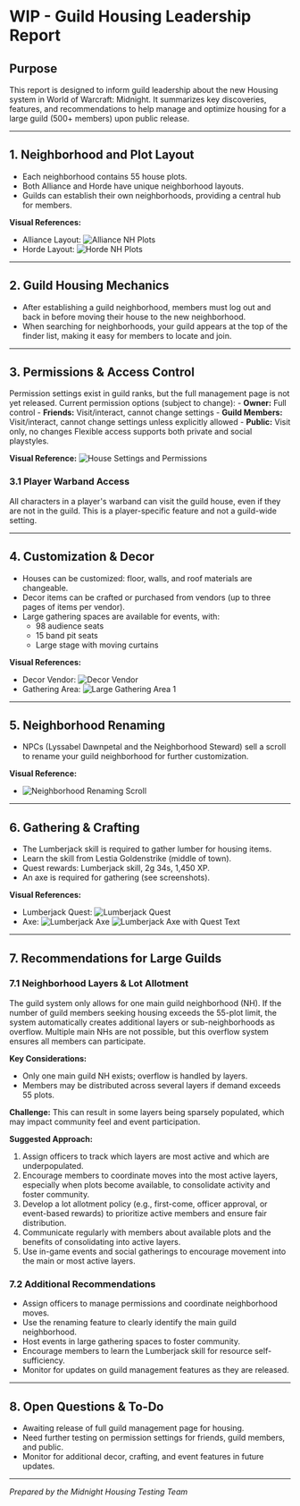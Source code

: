 # WIP - Guild Housing Leadership Report 

## Purpose
This report is designed to inform guild leadership about the new Housing system in World of Warcraft: Midnight. It summarizes key discoveries, features, and recommendations to help manage and optimize housing for a large guild (500+ members) upon public release.

---

## 1. Neighborhood and Plot Layout
- Each neighborhood contains 55 house plots.
- Both Alliance and Horde have unique neighborhood layouts.
- Guilds can establish their own neighborhoods, providing a central hub for members.

**Visual References:**
- Alliance Layout: ![Alliance NH Plots](images/alliance-NH-plots.png)
- Horde Layout: ![Horde NH Plots](images/horde-NH-plots.png)

---

## 2. Guild Housing Mechanics
- After establishing a guild neighborhood, members must log out and back in before moving their house to the new neighborhood.
- When searching for neighborhoods, your guild appears at the top of the finder list, making it easy for members to locate and join.

---


## 3. Permissions & Access Control
Permission settings exist in guild ranks, but the full management page is not yet released.
Current permission options (subject to change):
    - **Owner:** Full control
    - **Friends:** Visit/interact, cannot change settings
    - **Guild Members:** Visit/interact, cannot change settings unless explicitly allowed
    - **Public:** Visit only, no changes
Flexible access supports both private and social playstyles.

**Visual Reference:**
![House Settings and Permissions](images/house_settings_and_permissions.png)

### 3.1 Player Warband Access
All characters in a player's warband can visit the guild house, even if they are not in the guild. This is a player-specific feature and not a guild-wide setting.

---

## 4. Customization & Decor
- Houses can be customized: floor, walls, and roof materials are changeable.
- Decor items can be crafted or purchased from vendors (up to three pages of items per vendor).
- Large gathering spaces are available for events, with:
    - 98 audience seats
    - 15 band pit seats
    - Large stage with moving curtains

**Visual References:**
- Decor Vendor: ![Decor Vendor](images/decor-vendor-1.png)
- Gathering Area: ![Large Gathering Area 1](images/Screenshot%202025-10-03%20132647.png)

---

## 5. Neighborhood Renaming
- NPCs (Lyssabel Dawnpetal and the Neighborhood Steward) sell a scroll to rename your guild neighborhood for further customization.

**Visual Reference:**
- ![Neighborhood Renaming Scroll](images/Housing-nh-rename.png)

---

## 6. Gathering & Crafting
- The Lumberjack skill is required to gather lumber for housing items.
- Learn the skill from Lestia Goldenstrike (middle of town).
- Quest rewards: Lumberjack skill, 2g 34s, 1,450 XP.
- An axe is required for gathering (see screenshots).

**Visual References:**
- Lumberjack Quest: ![Lumberjack Quest](images/lumberjack-quest.png)
- Axe: ![Lumberjack Axe](images/lumberjack-quest2.png) ![Lumberjack Axe with Quest Text](images/lumberjack-quest3.png)

---

## 7. Recommendations for Large Guilds
### 7.1 Neighborhood Layers & Lot Allotment
The guild system only allows for one main guild neighborhood (NH). If the number of guild members seeking housing exceeds the 55-plot limit, the system automatically creates additional layers or sub-neighborhoods as overflow. Multiple main NHs are not possible, but this overflow system ensures all members can participate.

**Key Considerations:**
- Only one main guild NH exists; overflow is handled by layers.
- Members may be distributed across several layers if demand exceeds 55 plots.

**Challenge:**
This can result in some layers being sparsely populated, which may impact community feel and event participation.

**Suggested Approach:**
1. Assign officers to track which layers are most active and which are underpopulated.
2. Encourage members to coordinate moves into the most active layers, especially when plots become available, to consolidate activity and foster community.
3. Develop a lot allotment policy (e.g., first-come, officer approval, or event-based rewards) to prioritize active members and ensure fair distribution.
4. Communicate regularly with members about available plots and the benefits of consolidating into active layers.
5. Use in-game events and social gatherings to encourage movement into the main or most active layers.

### 7.2 Additional Recommendations
- Assign officers to manage permissions and coordinate neighborhood moves.
- Use the renaming feature to clearly identify the main guild neighborhood.
- Host events in large gathering spaces to foster community.
- Encourage members to learn the Lumberjack skill for resource self-sufficiency.
- Monitor for updates on guild management features as they are released.

---

## 8. Open Questions & To-Do
- Awaiting release of full guild management page for housing.
- Need further testing on permission settings for friends, guild members, and public.
- Monitor for additional decor, crafting, and event features in future updates.

---

*Prepared by the Midnight Housing Testing Team*
